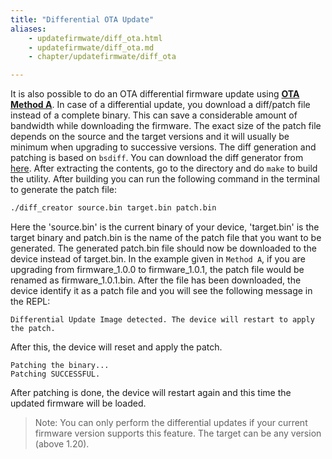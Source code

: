 ```yaml
---
title: "Differential OTA Update"
aliases:
    - updatefirmwate/diff_ota.html
    - updatefirmwate/diff_ota.md
    - chapter/updatefirmwate/diff_ota

---
```


It is also possible to do an OTA differential firmware update using [**OTA Method A**](../ota). In case of a differential update, you download a diff/patch file instead of a complete binary. This can save a considerable amount of bandwidth while downloading the firmware. The exact size of the patch file depends on the source and the target versions and it will usually be minimum when upgrading to successive versions.
The diff generation and patching is based on `bsdiff`. You can download the diff generator from [here](/gitbook/assets/DiffCreator.tar.gz).
After extracting the contents, go to the directory and do `make` to build the utility. After building you can run the following command in the terminal to generate the patch file:
```bash
./diff_creator source.bin target.bin patch.bin
```

Here the 'source.bin' is the current binary of your device, 'target.bin' is the target binary and patch.bin is the name of the patch file that you want to be generated.
The generated patch.bin file should now be downloaded to the device instead of target.bin. In the example given in `Method A`, if you are upgrading from firmware_1.0.0 to firmware_1.0.1, the patch file would be renamed as firmware_1.0.1.bin.
After the file has been downloaded, the device identify it as a patch file and you will see the following message in the REPL:
```
Differential Update Image detected. The device will restart to apply the patch.
```
After this, the device will reset and apply the patch.
```
Patching the binary...
Patching SUCCESSFUL.
```
After patching is done, the device will restart again and this time the updated firmware will be loaded.

> Note: You can only perform the differential updates if your current firmware version supports this feature. The target can be any version (above 1.20).